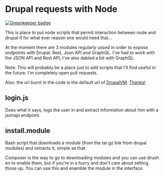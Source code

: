# Drupal requests with Node

[![Greenkeeper badge](https://badges.greenkeeper.io/EdgarBarrantes/node-drupal.svg)](https://greenkeeper.io/)

This is place to put node scripts that permit interaction between node and drupal if for what ever reason one would need that...

At the moment there are 3 modules regularly ussed in order to expose endpoints with Drupal: Rest, Json API and GraphQL.
I've had to work with the JSON API and Rest API, I've also dabled a bit with GraphQL.

Note: This will probably be a place just to add scripts that I'll find useful in the future. I'm completely open pull requests.

Also: the url burnt in the code is the default url of [DrupalVM](https://github.com/geerlingguy/drupal-vm). [Thanks!](https://www.jeffgeerling.com/)

## login.js

Does what it says, logs the user in and extract information about him with a jsonapi endpoint.

## install.module

Bash script that downloads a module (from the tar.gz link from drupal modules) and extracts it, simple as that.

Composer is the way to go to downloading modules and you can use drush en to enable them, but if you're in a hurry and don't care about setting those up. You can use this and enamble the module in the interface.
